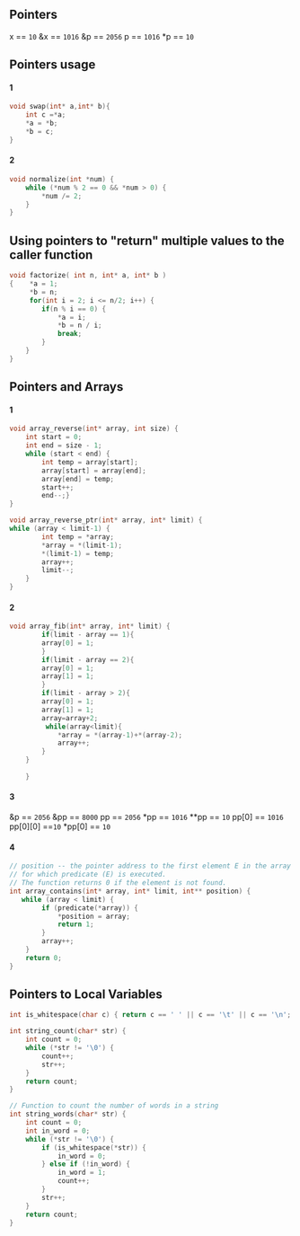## Pointers

x == `10`
&x == `1016`
&p == `2056`
p == `1016`
*p == `10`



## Pointers usage

#### 1

````c
void swap(int* a,int* b){
    int c =*a;
    *a = *b;
    *b = c;
}
````

#### 2

````C
void normalize(int *num) {
    while (*num % 2 == 0 && *num > 0) {
        *num /= 2;
    }
}
````



## Using pointers to "return" multiple values to the caller function

````c
void factorize( int n, int* a, int* b )
{    *a = 1;
     *b = n;
     for(int i = 2; i <= n/2; i++) {
        if(n % i == 0) {
            *a = i;
            *b = n / i;
            break;
        }
    }
}
````



## Pointers and Arrays

#### 1

````C
void array_reverse(int* array, int size) {
    int start = 0;
    int end = size - 1;
    while (start < end) {
        int temp = array[start];
        array[start] = array[end];
        array[end] = temp;
        start++;
        end--;}
}

void array_reverse_ptr(int* array, int* limit) {
while (array < limit-1) {
        int temp = *array;
        *array = *(limit-1);
        *(limit-1) = temp;
        array++;
        limit--;
    }
}
````

#### 2

```` c
void array_fib(int* array, int* limit) {
        if(limit - array == 1){
        array[0] = 1;
        }
        if(limit - array == 2){
        array[0] = 1;
        array[1] = 1;
        }
        if(limit - array > 2){
        array[0] = 1;
        array[1] = 1;
        array=array+2;
         while(array<limit){
            *array = *(array-1)+*(array-2);
            array++;
        }
    }
    
    }
````

#### 3

&p == `2056`
&pp == `8000`
pp == `2056`
*pp == `1016`
**pp == `10`
pp[0] == `1016`
pp\[0][0] ==`10`
*pp[0] == `10`

#### 4

````C
// position -- the pointer address to the first element E in the array
// for which predicate (E) is executed.
// The function returns 0 if the element is not found.
int array_contains(int* array, int* limit, int** position) {
   while (array < limit) {
        if (predicate(*array)) {
            *position = array;
            return 1;
        }
        array++;
    }
    return 0;
}
````



## Pointers to Local Variables

````C
int is_whitespace(char c) { return c == ' ' || c == '\t' || c == '\n'; }

int string_count(char* str) {
    int count = 0;
    while (*str != '\0') {
        count++;
        str++;
    }
    return count;
}

// Function to count the number of words in a string
int string_words(char* str) {
    int count = 0;
    int in_word = 0;
    while (*str != '\0') {
        if (is_whitespace(*str)) {
            in_word = 0;
        } else if (!in_word) {
            in_word = 1;
            count++;
        }
        str++;
    }
    return count;
}
````

